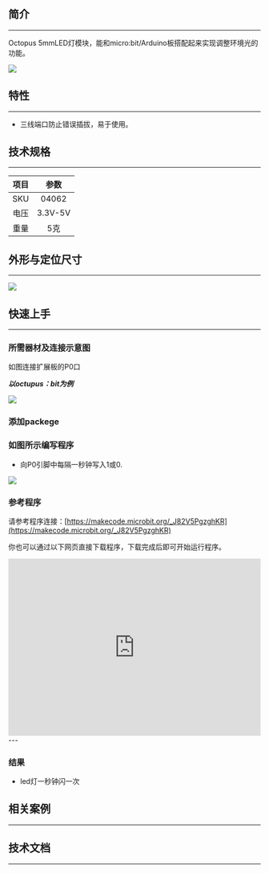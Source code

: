 ## 简介
---
Octopus 5mmLED灯模块，能和micro:bit/Arduino板搭配起来实现调整环境光的功能。

 ![](https://i.imgur.com/SNPuLwe.jpg)

## 特性
---
- 三线端口防止错误插拔，易于使用。

## 技术规格
---
项目 | 参数 
:-: | :-: 
SKU|04062
电压|3.3V-5V
重量|5克

## 外形与定位尺寸
---
 ![](https://i.imgur.com/S2mhxLt.png)

## 快速上手
---

### 所需器材及连接示意图
如图连接扩展板的P0口

***以octupus：bit为例***

 ![](https://i.imgur.com/KsTl0U6.png)

### 添加packege

### 如图所示编写程序
- 向P0引脚中每隔一秒钟写入1或0.

 ![](https://i.imgur.com/AAzv9pn.png)

### 参考程序
请参考程序连接：[https://makecode.microbit.org/_J82V5PgzghKR](https://makecode.microbit.org/_J82V5PgzghKR)

你也可以通过以下网页直接下载程序，下载完成后即可开始运行程序。

<div style="position:relative;height:0;padding-bottom:70%;overflow:hidden;"><iframe style="position:absolute;top:0;left:0;width:100%;height:100%;" src="https://makecode.microbit.org/#pub:_J82V5PgzghKR" frameborder="0" sandbox="allow-popups allow-forms allow-scripts allow-same-origin"></iframe></div>  
---

### 结果
- led灯一秒钟闪一次

## 相关案例
---

## 技术文档
---
